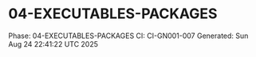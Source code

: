 # 04-EXECUTABLES-PACKAGES
Phase: 04-EXECUTABLES-PACKAGES
CI: CI-GN001-007
Generated: Sun Aug 24 22:41:22 UTC 2025
